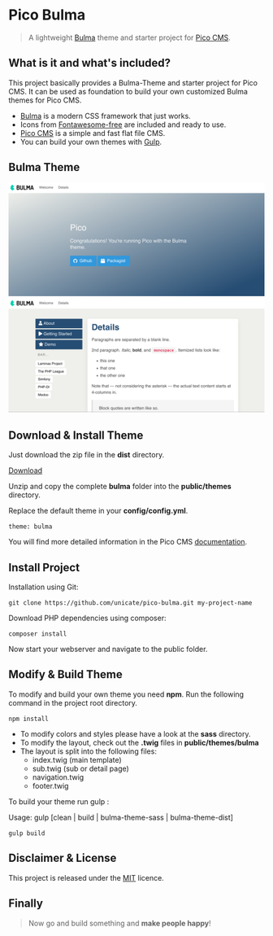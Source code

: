 [screen1]: public/assets/screen1.png
[screen2]: public/assets/screen2.png


# Pico Bulma

> A lightweight [Bulma](https://bulma.io/) theme and starter project for [Pico CMS](https://picocms.org/).

## What is it and what's included?

This project basically provides a Bulma-Theme and starter project for Pico CMS.
It can be used as foundation to build your own customized Bulma themes for Pico CMS.

- [Bulma](https://bulma.io/) is a modern CSS framework that just works.
- Icons from [Fontawesome-free](https://fontawesome.com/icons?m=free) are included and ready to use.
- [Pico CMS](https://picocms.org/) is a simple and fast flat file CMS.
- You can build your own themes with [Gulp](https://gulpjs.com/).  


## Bulma Theme

![Pico Bulma Screen 1][screen1]
![Pico Bulma Screen 2][screen2]


## Download & Install Theme

Just download the zip file in the **dist** directory.

[Download](./dist/bulma.zip)

Unzip and copy the complete **bulma** folder into the **public/themes** directory.

Replace the default theme in your **config/config.yml**.
```
theme: bulma
```

You will find more detailed information in the Pico CMS [documentation](https://picocms.org/docs/#themes).


## Install Project

Installation using Git:

```
git clone https://github.com/unicate/pico-bulma.git my-project-name
```

Download PHP dependencies using composer:
```
composer install
```

Now start your webserver and navigate to the public folder.


## Modify & Build Theme

To modify and build your own theme you need **npm**. Run the following command in the project root directory.

```
npm install
```

- To modify colors and styles please have a look at the **sass** directory.
- To modify the layout, check out the **.twig** files in **public/themes/bulma**
- The layout is split into the following files:
  - index.twig (main template)
  - sub.twig (sub or detail page)
  - navigation.twig
  - footer.twig

To build your theme run gulp <target>:

Usage: gulp [clean | build | bulma-theme-sass | bulma-theme-dist]

```
gulp build
```

## Disclaimer & License

This project is released under the [MIT](https://raw.githubusercontent.com/unicate/licenses/master/MIT/MIT-Licence.txt) licence.


## Finally
> Now go and build something and **make people happy**!


